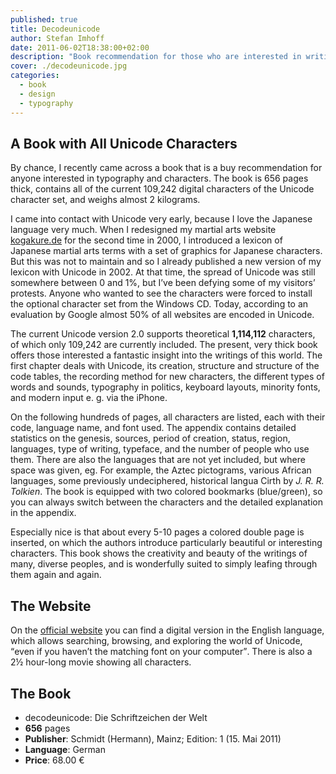 ```yaml
---
published: true
title: Decodeunicode
author: Stefan Imhoff
date: 2011-06-02T18:38:00+02:00
description: "Book recommendation for those who are interested in writing and characters: 'decodeunicode - Die Schriftzeichen der Welt'. 656 pages thick, almost 2 kg heavy and with all 109,242 current characters of the Unicode character set."
cover: ./decodeunicode.jpg
categories:
  - book
  - design
  - typography
---
```


## A Book with All Unicode Characters

By chance, I recently came across a book that is a buy recommendation for anyone interested in typography and characters. The book is 656 pages thick, contains all of the current 109,242 digital characters of the Unicode character set, and weighs almost 2 kilograms.

I came into contact with Unicode very early, because I love the Japanese language very much. When I redesigned my martial arts website [kogakure.de](https://www.kogakure.de/) for the second time in 2000, I introduced a lexicon of Japanese martial arts terms with a set of graphics for Japanese characters. But this was not to maintain and so I already published a new version of my lexicon with Unicode in 2002. At that time, the spread of Unicode was still somewhere between 0 and 1%, but I’ve been defying some of my visitors’ protests. Anyone who wanted to see the characters were forced to install the optional character set from the Windows CD. Today, according to an evaluation by Google almost 50% of all websites are encoded in Unicode.

The current Unicode version 2.0 supports theoretical **1,114,112** characters, of which only 109,242 are currently included. The present, very thick book offers those interested a fantastic insight into the writings of this world. The first chapter deals with Unicode, its creation, structure and structure of the code tables, the recording method for new characters, the different types of words and sounds, typography in politics, keyboard layouts, minority fonts, and modern input e. g. via the iPhone.

On the following hundreds of pages, all characters are listed, each with their code, language name, and font used. The appendix contains detailed statistics on the genesis, sources, period of creation, status, region, languages, type of writing, typeface, and the number of people who use them. There are also the languages that are not yet included, but where space was given, eg. For example, the Aztec pictograms, various African languages, some previously undeciphered, historical langua Cirth by _J. R. R. Tolkien_. The book is equipped with two colored bookmarks (blue/green), so you can always switch between the characters and the detailed explanation in the appendix.

Especially nice is that about every 5-10 pages a colored double page is inserted, on which the authors introduce particularly beautiful or interesting characters. This book shows the creativity and beauty of the writings of many, diverse peoples, and is wonderfully suited to simply leafing through them again and again.

## The Website

On the [official website](http://www.decodeunicode.org/) you can find a digital version in the English language, which allows searching, browsing, and exploring the world of Unicode, <q>even if you haven’t the matching font on your computer</q>. There is also a 2½ hour-long movie showing all characters.

## The Book

- <AffiliateLink asin="3874398137">
    decodeunicode: Die Schriftzeichen der Welt
  </AffiliateLink>
- **656** pages
- **Publisher**: Schmidt (Hermann), Mainz; Edition: 1 (15. Mai 2011)
- **Language**: German
- **Price**: 68.00 €

<Row variant="variable" minWidth="130px">
  <AmazonBook asin="3874398137" />
</Row>
